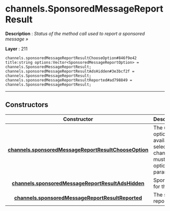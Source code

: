 # channels.SponsoredMessageReportResult

**Description** : *Status of the method call used to report a sponsored message &raquo;*

**Layer** : 211

```tl
channels.sponsoredMessageReportResultChooseOption#846f9e42 title:string options:Vector<SponsoredMessageReportOption> = channels.SponsoredMessageReportResult;
channels.sponsoredMessageReportResultAdsHidden#3e3bcf2f = channels.SponsoredMessageReportResult;
channels.sponsoredMessageReportResultReported#ad798849 = channels.SponsoredMessageReportResult;
```

---

## Constructors

| Constructor | Description |
| :---: | :--- |
| [**channels.sponsoredMessageReportResultChooseOption**](constructor/channels.sponsoredMessageReportResultChooseOption) | The user must choose a report option from the localized options available in options, and after selection, channels.reportSponsoredMessage must be invoked again, passing the option's option field to the option param of the method |
| [**channels.sponsoredMessageReportResultAdsHidden**](constructor/channels.sponsoredMessageReportResultAdsHidden) | Sponsored messages were hidden for the user in all chats |
| [**channels.sponsoredMessageReportResultReported**](constructor/channels.sponsoredMessageReportResultReported) | The sponsored message was reported successfully |